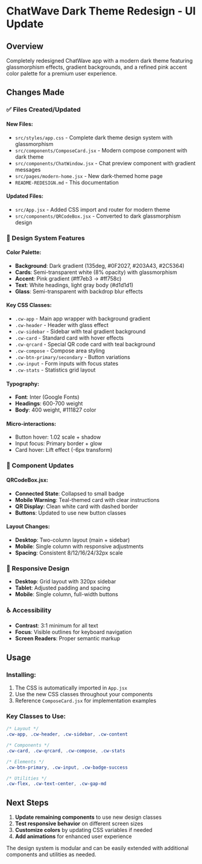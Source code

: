 # ChatWave Dark Theme Redesign - UI Update

## Overview
Completely redesigned ChatWave app with a modern dark theme featuring glassmorphism effects, gradient backgrounds, and a refined pink accent color palette for a premium user experience.

## Changes Made

### ✅ Files Created/Updated

#### New Files:
- `src/styles/app.css` - Complete dark theme design system with glassmorphism
- `src/components/ComposeCard.jsx` - Modern compose component with dark theme
- `src/components/ChatWindow.jsx` - Chat preview component with gradient messages
- `src/pages/modern-home.jsx` - New dark-themed home page
- `README-REDESIGN.md` - This documentation

#### Updated Files:
- `src/App.jsx` - Added CSS import and router for modern theme
- `src/components/QRCodeBox.jsx` - Converted to dark glassmorphism design

### 🎨 Design System Features

#### Color Palette:
- **Background**: Dark gradient (135deg, #0F2027, #203A43, #2C5364)
- **Cards**: Semi-transparent white (8% opacity) with glassmorphism
- **Accent**: Pink gradient (#ff7eb3 → #ff758c)
- **Text**: White headings, light gray body (#d1d1d1)
- **Glass**: Semi-transparent with backdrop blur effects

#### Key CSS Classes:
- `.cw-app` - Main app wrapper with background gradient
- `.cw-header` - Header with glass effect
- `.cw-sidebar` - Sidebar with teal gradient background
- `.cw-card` - Standard card with hover effects
- `.cw-qrcard` - Special QR code card with teal background
- `.cw-compose` - Compose area styling
- `.cw-btn-primary/secondary` - Button variations
- `.cw-input` - Form inputs with focus states
- `.cw-stats` - Statistics grid layout

#### Typography:
- **Font**: Inter (Google Fonts)
- **Headings**: 600-700 weight
- **Body**: 400 weight, #111827 color

#### Micro-interactions:
- Button hover: 1.02 scale + shadow
- Input focus: Primary border + glow
- Card hover: Lift effect (-6px transform)

### 🔄 Component Updates

#### QRCodeBox.jsx:
- **Connected State**: Collapsed to small badge
- **Mobile Warning**: Teal-themed card with clear instructions
- **QR Display**: Clean white card with dashed border
- **Buttons**: Updated to use new button classes

#### Layout Changes:
- **Desktop**: Two-column layout (main + sidebar)
- **Mobile**: Single column with responsive adjustments
- **Spacing**: Consistent 8/12/16/24/32px scale

### 📱 Responsive Design
- **Desktop**: Grid layout with 320px sidebar
- **Tablet**: Adjusted padding and spacing
- **Mobile**: Single column, full-width buttons

### ♿ Accessibility
- **Contrast**: 3:1 minimum for all text
- **Focus**: Visible outlines for keyboard navigation
- **Screen Readers**: Proper semantic markup

## Usage

### Installing:
1. The CSS is automatically imported in `App.jsx`
2. Use the new CSS classes throughout your components
3. Reference `ComposeCard.jsx` for implementation examples

### Key Classes to Use:
```css
/* Layout */
.cw-app, .cw-header, .cw-sidebar, .cw-content

/* Components */  
.cw-card, .cw-qrcard, .cw-compose, .cw-stats

/* Elements */
.cw-btn-primary, .cw-input, .cw-badge-success

/* Utilities */
.cw-flex, .cw-text-center, .cw-gap-md
```

## Next Steps

1. **Update remaining components** to use new design classes
2. **Test responsive behavior** on different screen sizes  
3. **Customize colors** by updating CSS variables if needed
4. **Add animations** for enhanced user experience

The design system is modular and can be easily extended with additional components and utilities as needed.
